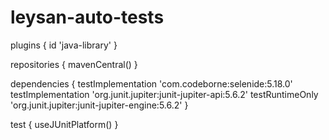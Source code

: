 # leysan-auto-tests

plugins {
id 'java-library'
}

repositories {
mavenCentral()
}

dependencies {
testImplementation 'com.codeborne:selenide:5.18.0'
testImplementation 'org.junit.jupiter:junit-jupiter-api:5.6.2'
testRuntimeOnly 'org.junit.jupiter:junit-jupiter-engine:5.6.2'
}

test {
useJUnitPlatform()
}